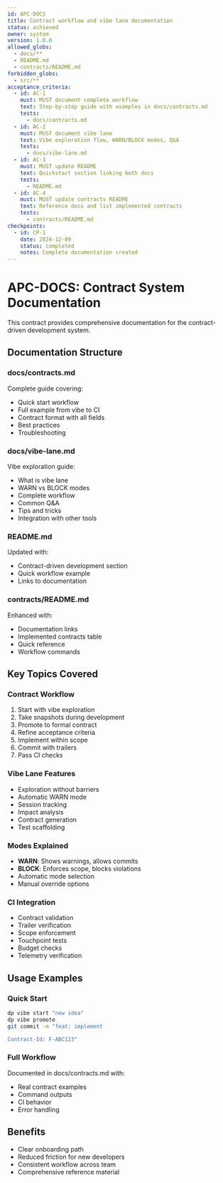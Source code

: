 ```yaml
---
id: APC-DOCS
title: Contract workflow and vibe lane documentation
status: achieved
owner: system
version: 1.0.0
allowed_globs:
  - docs/**
  - README.md
  - contracts/README.md
forbidden_globs:
  - src/**
acceptance_criteria:
  - id: AC-1
    must: MUST document complete workflow
    text: Step-by-step guide with examples in docs/contracts.md
    tests:
      - docs/contracts.md
  - id: AC-2
    must: MUST document vibe lane
    text: Vibe exploration flow, WARN/BLOCK modes, Q&A
    tests:
      - docs/vibe-lane.md
  - id: AC-3
    must: MUST update README
    text: Quickstart section linking both docs
    tests:
      - README.md
  - id: AC-4
    must: MUST update contracts README
    text: Reference docs and list implemented contracts
    tests:
      - contracts/README.md
checkpoints:
  - id: CP-1
    date: 2024-12-09
    status: completed
    notes: Complete documentation created
---
```


# APC-DOCS: Contract System Documentation

This contract provides comprehensive documentation for the contract-driven development system.

## Documentation Structure

### docs/contracts.md
Complete guide covering:
- Quick start workflow
- Full example from vibe to CI
- Contract format with all fields
- Best practices
- Troubleshooting

### docs/vibe-lane.md
Vibe exploration guide:
- What is vibe lane
- WARN vs BLOCK modes
- Complete workflow
- Common Q&A
- Tips and tricks
- Integration with other tools

### README.md
Updated with:
- Contract-driven development section
- Quick workflow example
- Links to documentation

### contracts/README.md
Enhanced with:
- Documentation links
- Implemented contracts table
- Quick reference
- Workflow commands

## Key Topics Covered

### Contract Workflow
1. Start with vibe exploration
2. Take snapshots during development
3. Promote to formal contract
4. Refine acceptance criteria
5. Implement within scope
6. Commit with trailers
7. Pass CI checks

### Vibe Lane Features
- Exploration without barriers
- Automatic WARN mode
- Session tracking
- Impact analysis
- Contract generation
- Test scaffolding

### Modes Explained
- **WARN**: Shows warnings, allows commits
- **BLOCK**: Enforces scope, blocks violations
- Automatic mode selection
- Manual override options

### CI Integration
- Contract validation
- Trailer verification
- Scope enforcement
- Touchpoint tests
- Budget checks
- Telemetry verification

## Usage Examples

### Quick Start
```bash
dp vibe start "new idea"
dp vibe promote
git commit -m "feat: implement

Contract-Id: F-ABC123"
```

### Full Workflow
Documented in docs/contracts.md with:
- Real contract examples
- Command outputs
- CI behavior
- Error handling

## Benefits
- Clear onboarding path
- Reduced friction for new developers
- Consistent workflow across team
- Comprehensive reference material